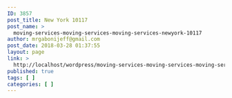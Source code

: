 ```yaml
---
ID: 3857
post_title: New York 10117
post_name: >
  moving-services-moving-services-moving-services-newyork-10117
author: mrgabonijeff@gmail.com
post_date: 2018-03-28 01:37:55
layout: page
link: >
  http://localhost/wordpress/moving-services-moving-services-moving-services-newyork-10117/
published: true
tags: [ ]
categories: [ ]
---
```

